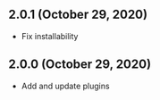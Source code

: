 ## 2.0.1 (October 29, 2020)

- Fix installability

## 2.0.0 (October 29, 2020)

- Add and update plugins
